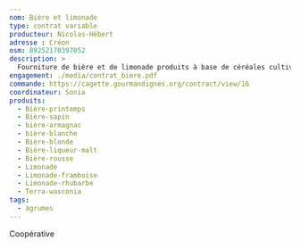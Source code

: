 ```yaml
---
nom: Bière et limonade
type: contrat variable
producteur: Nicolas-Hébert
adresse : Créon
osm: 89252170397052
description: >
  Fourniture de bière et de limonade produits à base de céréales cultivées par Nicolas et brassées localement.
engagement: ./media/contrat_biere.pdf
commande: https://cagette.gourmandignes.org/contract/view/16
coordinateur: Sonia
produits:
  - Bière-printemps
  - Bière-sapin
  - bière-armagnac
  - bière-blanche
  - Bière-blonde
  - Bière-liqueur-malt
  - Bière-rousse
  - Limonade
  - Limonade-framboise
  - Limonade-rhubarbe
  - Terra-wasconia 
tags:
  - agrumes
---
```


Coopérative